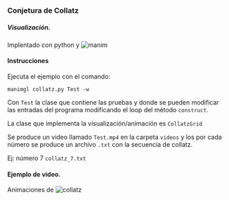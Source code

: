 ### Conjetura de Collatz
##### Visualización.

Implentado con python y ![manim](https://github.com/3b1b/manim)



#### Instrucciones

Ejecuta el ejemplo con el comando:

`manimgl collatz.py Test -w `

Con `Test` la clase que contiene las pruebas y donde se pueden modificar las entradas del programa modificando el loop del método `construct`.

La clase que implementa la visualización/animación es `CollatzGrid` 

Se produce un video llamado `Test.mp4`  en la carpeta `videos`
y los por cada número se produce un archivo `.txt` con la secuencia de collatz.

Ej: número 7 `collatz_7.txt`

#### Ejemplo de video.

Animaciones de ![collatz](./media/output.gif)

